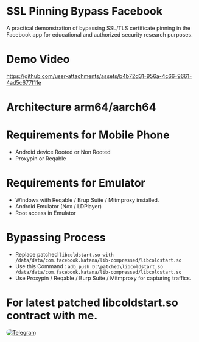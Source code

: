 # SSL Pinning Bypass Facebook 
A practical demonstration of bypassing SSL/TLS certificate pinning in the Facebook app for educational and authorized security research purposes.

# Demo Video

https://github.com/user-attachments/assets/b4b72d31-956a-4c66-9661-4ad5c677f11e

# Architecture **arm64**/**aarch64**

# Requirements for Mobile Phone
- Android device Rooted or Non Rooted
- Proxypin or Reqable 

# Requirements for Emulator 
- Windows with Reqable / Brup Suite / Mitmproxy installed.
- Android Emulator (Nox / LDPlayer)
- Root access in Emulator

# Bypassing Process
- Replace patched `libcoldstart.so with /data/data/com.facebook.katana/lib-compressed/libcoldstart.so`
- Use this Command : `adb push D:\patched\libcoldstart.so /data/data/com.facebook.katana/lib-compressed/libcoldstart.so`
- Use Proxypin / Reqable / Burp Suite / Mitmproxy for capturing traffics.

# For latest patched libcoldstart.so contract with me.
<a href="https://t.me/MUH4MM4DSH4KIB" target="_blank">
  <img src="https://img.shields.io/badge/💬_Chat_on_Telegram-2CA5E0?style=for-the-badge&logo=telegram&logoColor=white&labelColor=121212&color=26A5E4&logoWidth=20" alt="Telegram" style="border-radius: 8px;"/>
</a>


